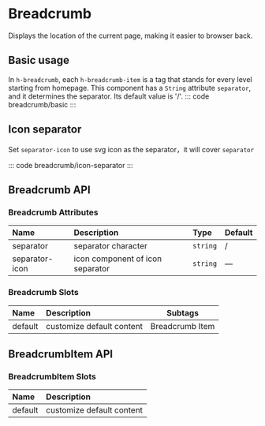 <script setup>
  import basic from 'exam/breadcrumb/basic.vue'
  import iconSeparator from 'exam/breadcrumb/icon-separator.vue'
</script>

# Breadcrumb

Displays the location of the current page, making it easier to browser back.

## Basic usage

In `h-breadcrumb`, each `h-breadcrumb-item` is a tag that stands for every level starting from homepage. This component has a `String` attribute `separator`, and it determines the separator. Its default value is '/'.
::: code breadcrumb/basic
<basic></basic>
:::

## Icon separator

Set `separator-icon` to use svg icon as the separator，it will cover `separator`

::: code breadcrumb/icon-separator
<icon-separator></icon-separator>
:::

## Breadcrumb API

### Breadcrumb Attributes

| Name           | Description                      | Type     | Default |
| :------------- | :------------------------------- | :------- | :------ |
| separator      | separator character              | `string` | /       |
| separator-icon | icon component of icon separator | `string` | —       |

### Breadcrumb Slots

| Name    | Description               | Subtags         |
| :------ | :------------------------ | --------------- |
| default | customize default content | Breadcrumb Item |

## BreadcrumbItem API

<!-- ### BreadcrumbItem Attributes

| Name    | Description                                               | Type                | Default |
| :------ | :-------------------------------------------------------- | :------------------ | :------ |
| to      | target route of the link, same as `vue-router` of `to`    | `string` / `object` | ''      |
| replace | if `true`, the navigation will not leave a history record | `boolean`           | false   | -->

### BreadcrumbItem Slots

| Name    | Description               |
| :------ | :------------------------ |
| default | customize default content |
